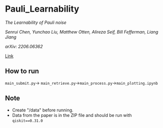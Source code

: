 # Pauli_Learnability
_The Learnability of Pauli noise_

_Senrui Chen, Yunchao Liu, Matthew Otten, Alireza Seif, Bill Fefferman, Liang Jiang_

_arXiv: 2206.06362_

[Link](https://arxiv.org/abs/2206.06362)

## How to run
`main_submit.py`-> `main_retrieve.py`->`main_process.py`->`main_plotting.ipynb`

## Note
- Create "/data" before running.
- Data from the paper is in the ZIP file and should be run with `qiskit==0.31.0`
